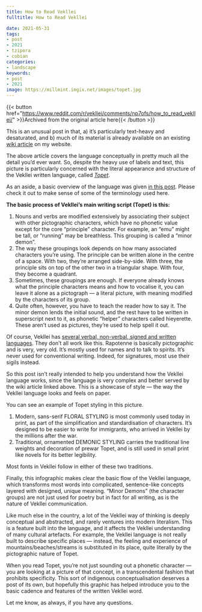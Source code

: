 ```yaml
---
title: How to Read Vekllei
fulltitle: How to Read Vekllei

date: 2021-05-31
tags:
- post
- 2021
- tzipora
- cobian
categories:
- landscape
keywords:
- post
- 2021
image: https://millmint.imgix.net/images/topet.jpg
---
```


{{< button href="https://www.reddit.com/r/vekllei/comments/np7ofs/how_to_read_vekllei/" >}}Archived from the original article here{{< /button >}}

This is an unusual post in that, a) it’s particularly text-heavy and desaturated, and b) much of its material is already available on an existing [wiki article](http://www.millmint.net/utopia/vekllei/culture/language) on my website.

The above article covers the language conceptually in pretty much all the detail you’d ever want. So, despite the heavy use of labels and text, this picture is particularly concerned with the literal appearance and structure of the Vekllei written language, called [*Topet*](http://millmint.net/utopia/vekllei/culture/language/#3-topet).

As an aside, a basic overview of the language was given [in this post](https://millmint.net/posts/2020-11-14-language/). Please check it out to make sense of some of the terminology used here.

**The basic process of Vekllei’s main writing script (Topet) is this:** 

1. Nouns and verbs are modified extensively by associating their subject with other pictographic characters, which have no phonetic value except for the core “principle” character. For example, an “emu” might be tall, or “running” may be breathless. This grouping is called a “minor demon”.
2. The way these groupings look depends on how many associated characters you’re using. The principle can be written alone in the centre of a space. With two, they’re arranged side-by-side. With three, the principle sits on top of the other two in a triangular shape. With four, they become a quadrant.
3. Sometimes, these groupings are enough. If everyone already knows what the principle characters means and how to vocalise it, you can leave it alone as a pictograph — a literal picture, with meaning modified by the characters of its group.
4. Quite often, however, you have to teach the reader how to say it. The minor demon lends the initial sound, and the rest have to be written in superscript next to it, as phonetic “helper” characters called hieyerette. These aren’t used as pictures, they’re used to help spell it out.

Of course, Vekllei has [several verbal, non-verbal, signed and written languages](http://millmint.net/utopia/vekllei/culture/language/#1-overview). They don’t all work like this. Rapotenne is basically pictographic and is very, very old. It’s mostly used for names and to talk to spirits. It’s never used for conventional writing. Indeed, for signatures, most use their sigils instead.

So this post isn’t really intended to help you understand how the Vekllei language works, since the language is very complex and better served by the wiki article linked above. This is a showcase of style — the way the Vekllei language looks and feels on paper.

You can see an example of Topet styling in this picture.

1. Modern, sans-serif FLORAL STYLING is most commonly used today in print, as part of the simplification and standardisation of characters. It’s designed to be easier to write for immigrants, who arrived in Vekllei by the millions after the war.
2. Traditional, ornamented DEMONIC STYLING carries the traditional line weights and decoration of prewar Topet, and is still used in small print like novels for its better legibility.

Most fonts in Vekllei follow in either of these two traditions.

Finally, this infographic makes clear the basic flow of the Vekllei language, which transforms most words into complicated, sentence-like concepts layered with designed, unique meaning. “Minor Demons” (the character groups) are not just used for poetry but in fact for all writing, as is the nature of Vekllei communication.

Like much else in the country, a lot of the Vekllei way of thinking is deeply conceptual and abstracted, and rarely ventures into modern literalism. This is a feature built into the language, and it affects the Vekllei understanding of many cultural artefacts. For example, the Vekllei language is not really built to describe specific places — instead, the feeling and experience of mountains/beaches/streams is substituted in its place, quite literally by the pictographic nature of Topet.

When you read Topet, you’re not just sounding out a phonetic character — you are looking at a picture of that concept, in a transcendental fashion that prohibits specificity. This sort of indigenous conceptualisation deserves a post of its own, but hopefully this graphic has helped introduce you to the basic cadence and features of the written Vekllei word.

Let me know, as always, if you have any questions.
